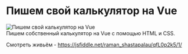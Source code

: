<h1>Пишем свой калькулятор на Vue</h1>
<img src="//img/calc-vue.jpg" alt="Пишем свой калькулятор на Vue"><br>
Пишем собственный калькулятор на Vue с помощью HTML и CSS.<br>

Смотреть живьём - https://jsfiddle.net/raman_shastapalau/qfL0p2k5/1/